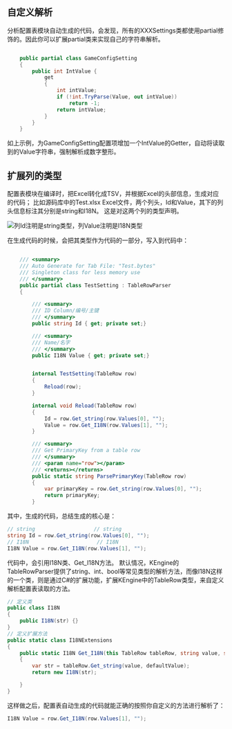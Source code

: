 ## 自定义解析

分析配置表模块自动生成的代码，会发现，所有的XXXSettings类都使用partial修饰的。因此你可以扩展partial类来实现自己的字符串解析。

```csharp

    public partial class GameConfigSetting
    {
        public int IntValue {
            get
            {
                int intValue;
                if (!int.TryParse(Value, out intValue))
                    return -1;
                return intValue;
            }
        }
    }
```

如上示例，为GameConfigSetting配置项增加一个IntValue的Getter，自动将读取到的Value字符串，强制解析成数字整形。


## 扩展列的类型

配置表模块在编译时，把Excel转化成TSV，并根据Excel的头部信息，生成对应的代码； 比如源码库中的Test.xlsx Excel文件，两个列头，Id和Value，其下的列头信息标注其分别是string和I18N。 这是对这两个列的类型声明。

![列Id注明是string类型，列Value注明是I18N类型](http://upload-images.jianshu.io/upload_images/1835687-a64537c0b9dfc920.png?imageMogr2/auto-orient/strip%7CimageView2/2/w/1240)

在生成代码的时候，会把其类型作为代码的一部分，写入到代码中：

```csharp

	/// <summary>
	/// Auto Generate for Tab File: "Test.bytes"
    /// Singleton class for less memory use
	/// </summary>
	public partial class TestSetting : TableRowParser
	{

        /// <summary>
        /// ID Column/编号/主键
        /// </summary>
        public string Id { get; private set;}

        /// <summary>
        /// Name/名字
        /// </summary>
        public I18N Value { get; private set;}


        internal TestSetting(TableRow row)
        {
            Reload(row);
        }

        internal void Reload(TableRow row)
        {
            Id = row.Get_string(row.Values[0], "");
            Value = row.Get_I18N(row.Values[1], "");
        }

        /// <summary>
        /// Get PrimaryKey from a table row
        /// </summary>
        /// <param name="row"></param>
        /// <returns></returns>
        public static string ParsePrimaryKey(TableRow row)
        {
            var primaryKey = row.Get_string(row.Values[0], "");
            return primaryKey;
        }

```

其中，生成的代码，总结生成的核心是：
```csharp
// string                   // string
string Id = row.Get_string(row.Values[0], "");
// I18N                      // I18N
I18N Value = row.Get_I18N(row.Values[1], "");
```

代码中，会引用I18N类、Get_I18N方法。
默认情况，KEngine的TableRowParser提供了string、int、bool等常见类型的解析方法，而像I18N这样的一个类，则是通过C#的扩展功能，扩展KEngine中的TableRow类型，来自定义解析配置表读取的方法。

```csharp
// 定义类
public class I18N
{
    public I18N(str) {}
}
// 定义扩展方法
public static class I18NExtensions
{
    public static I18N Get_I18N(this TableRow tableRow, string value, string defaultValue)
    {
        var str = tableRow.Get_string(value, defaultValue);
        return new I18N(str);

    }
}
```

这样做之后，配置表自动生成的代码就能正确的按照你自定义的方法进行解析了：

```csharp
I18N Value = row.Get_I18N(row.Values[1], "");
```
